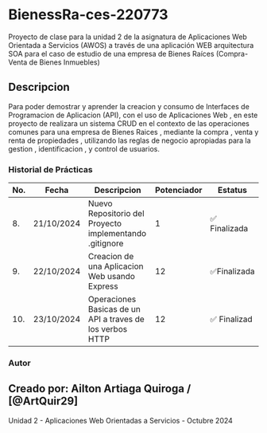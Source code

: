 # BienessRa-ces-220773
Proyecto de clase para la unidad 2 de la asignatura de Aplicaciones Web Orientada a Servicios (AWOS) a través de una aplicación WEB arquitectura SOA para el caso de estudio de una empresa de Bienes Raíces (Compra-Venta de Bienes Inmuebles)

## Descripcion
Para poder demostrar y aprender la creacion y consumo de Interfaces de Programacion de Aplicacion (API), con el uso de Aplicaciones Web , en este proyecto de realizara un sistema CRUD en el contexto de las operaciones comunes para una empresa de Bienes Raices , mediante la compra , venta y renta de propiedades , utilizando las reglas de negocio apropiadas para la gestion , identificacion , y control de usuarios.

### Historial de Prácticas

|No.|Fecha|	Descripcion	|Potenciador|Estatus|
|---|-----|-------------|-----------|-------|
|8.|21/10/2024|Nuevo Repositorio del Proyecto implementando .gitignore|1|✅ Finalizada|
|9.	|22/10/2024|Creacion de una Aplicacion Web usando Express|12|✅Finalizada|
|10.|23/10/2024|Operaciones Basicas de un API a traves de los verbos HTTP|12|✅ Finalizad|

### Autor
Creado por: **Ailton Artiaga Quiroga** / [@ArtQuir29]
---
Unidad 2 - Aplicaciones Web Orientadas a Servicios - Octubre 2024